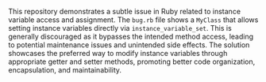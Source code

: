 This repository demonstrates a subtle issue in Ruby related to instance variable access and assignment. The `bug.rb` file shows a `MyClass` that allows setting instance variables directly via `instance_variable_set`.  This is generally discouraged as it bypasses the intended method access, leading to potential maintenance issues and unintended side effects.  The solution showcases the preferred way to modify instance variables through appropriate getter and setter methods, promoting better code organization, encapsulation, and maintainability.
